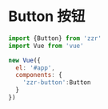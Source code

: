 # Button 按钮

```javascript
import {Button} from 'zzr'
import Vue from 'vue'

new Vue({
  el: '#app',
  components: {
    'zzr-button':Button
  }
})
```
